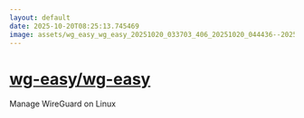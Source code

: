 ```yaml
---
layout: default
date: 2025-10-20T08:25:13.745469
image: assets/wg_easy_wg_easy_20251020_033703_406_20251020_044436--20251020T064436702--cropped.png
---
```


# [wg-easy/wg-easy](https://github.com/wg-easy/wg-easy/)

Manage WireGuard on Linux
